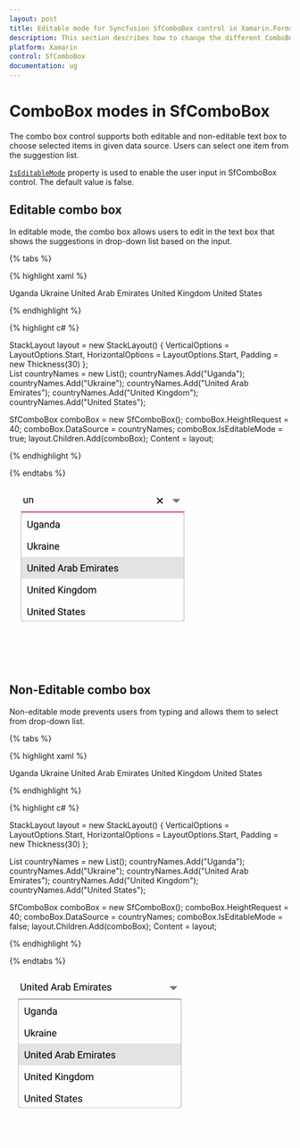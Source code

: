 ```yaml
---
layout: post
title: Editable mode for Syncfusion SfComboBox control in Xamarin.Forms
description: This section describes how to change the different ComboBox mode in Xamarin.Forms(SfComboBox)
platform: Xamarin
control: SfComboBox
documentation: ug
---
```


# ComboBox modes in SfComboBox

The combo box control supports both editable and non-editable text box to choose selected items in given data source. Users can select one item from the suggestion list. 

[`IsEditableMode`](https://help.syncfusion.com/cr/xamarin/Syncfusion.XForms.ComboBox.SfComboBox.html#Syncfusion_XForms_ComboBox_SfComboBox_IsEditableModeProperty) property is used to enable the user input in SfComboBox control. The default value is false.

## Editable combo box

In editable mode, the combo box allows users to edit in the text box that shows the suggestions in drop-down list based on the input.

{% tabs %}

{% highlight xaml %}

<StackLayout VerticalOptions="Start" HorizontalOptions="Start" Padding="30">
    <combobox:SfComboBox HeightRequest="40" x:Name="comboBox" IsEditableMode="true"> 
        <combobox:SfComboBox.DataSource>
            <ListCollection:List x:TypeArguments="x:String">
                <x:String> Uganda </x:String>
                <x:String> Ukraine </x:String>
                <x:String> United Arab Emirates </x:String>
                <x:String> United Kingdom </x:String>
                <x:String> United States </x:String>
            </ListCollection:List>
        </combobox:SfComboBox.DataSource>
    </combobox:SfComboBox>                     
</StackLayout> 
		  
{% endhighlight %}

{% highlight c# %}
	
StackLayout layout = new StackLayout() 
{ 
    VerticalOptions = LayoutOptions.Start, 
    HorizontalOptions = LayoutOptions.Start, 
    Padding = new Thickness(30) 
};	
List<String> countryNames = new List<String>();
countryNames.Add("Uganda");
countryNames.Add("Ukraine");
countryNames.Add("United Arab Emirates");
countryNames.Add("United Kingdom");
countryNames.Add("United States");

SfComboBox comboBox = new SfComboBox();
comboBox.HeightRequest = 40;
comboBox.DataSource = countryNames;
comboBox.IsEditableMode = true;
layout.Children.Add(comboBox); 
Content = layout;
	 
{% endhighlight %}

{% endtabs %}

![IsEditable image](images/ComboBox-Editing/iseditable.png)

## Non-Editable combo box

Non-editable mode prevents users from typing and allows them to select from drop-down list.

{% tabs %}

{% highlight xaml %}

<StackLayout VerticalOptions="Start" HorizontalOptions="Start" Padding="30">
    <combobox:SfComboBox HeightRequest="40" x:Name="comboBox" IsEditableMode="false">
        <combobox:SfComboBox.DataSource>
            <ListCollection:List x:TypeArguments="x:String">
                 <x:String> Uganda </x:String>
                 <x:String> Ukraine </x:String>
                 <x:String> United Arab Emirates </x:String>
                 <x:String> United Kingdom </x:String>
                 <x:String> United States </x:String>
             </ListCollection:List>
        </combobox:SfComboBox.DataSource>
    </combobox:SfComboBox>                        
</StackLayout> 
		  
{% endhighlight %}

{% highlight c# %}
	
StackLayout layout = new StackLayout() 
{ 
    VerticalOptions = LayoutOptions.Start, 
    HorizontalOptions = LayoutOptions.Start, 
    Padding = new Thickness(30) 
};	

List<String> countryNames = new List<String>();
countryNames.Add("Uganda");
countryNames.Add("Ukraine");
countryNames.Add("United Arab Emirates");
countryNames.Add("United Kingdom");
countryNames.Add("United States");

SfComboBox comboBox = new SfComboBox();
comboBox.HeightRequest = 40;
comboBox.DataSource = countryNames;
comboBox.IsEditableMode = false;
layout.Children.Add(comboBox); 
Content = layout;
	 
{% endhighlight %}

{% endtabs %}

![Non Editable image](images/ComboBox-Editing/noneditable.png)
